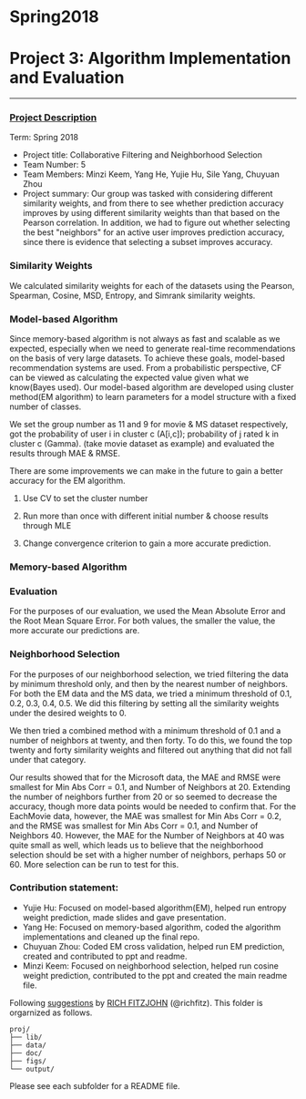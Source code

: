 # Spring2018


# Project 3: Algorithm Implementation and Evaluation

----


### [Project Description](doc/)

Term: Spring 2018

+ Project title: Collaborative Filtering and Neighborhood Selection
+ Team Number: 5
+ Team Members: Minzi Keem, Yang He, Yujie Hu, Sile Yang, Chuyuan Zhou
+ Project summary: Our group was tasked with considering different similarity weights, and from there to see whether prediction accuracy improves by using different similarity weights than that based on the Pearson correlation. In addition, we had to figure out whether selecting the best "neighbors" for an active user improves prediction accuracy, since there is evidence that selecting a subset improves accuracy.


### Similarity Weights
We calculated similarity weights for each of the datasets using the Pearson, Spearman, Cosine, MSD, Entropy, and Simrank similarity weights.

### Model-based Algorithm

Since memory-based algorithm is not always as fast and scalable as we expected, especially when we need to generate real-time recommendations on the basis of very large datasets. To achieve these goals, model-based recommendation systems are used.
From a probabilistic perspective, CF can be viewed as calculating the expected value given what we know(Bayes used). Our model-based algorithm are developed using cluster method(EM algorithm) to learn parameters for a model structure with a fixed number of classes. 

We set the group number as 11 and 9 for movie & MS dataset respectively, got the probability of user i in cluster c (A[i,c]); probability of j rated k in cluster c (Gamma). (take movie dataset as example) and evaluated the results through MAE & RMSE. 

There are some improvements we can make in the future to gain a better accuracy for the EM algorithm.

1. Use CV to set the cluster number

2. Run more than once with different initial number & choose results through MLE

3. Change convergence criterion to gain a more accurate prediction.
 


### Memory-based Algorithm

### Evaluation
For the purposes of our evaluation, we used the Mean Absolute Error and the Root Mean Square Error. For both values, the smaller the value, the more accurate our predictions are.

### Neighborhood Selection
For the purposes of our neighborhood selection, we tried filtering the data by minimum threshold only, and then by the nearest number of neighbors. For both the EM data and the MS data, we tried a minimum threshold of 0.1, 0.2, 0.3, 0.4, 0.5. We did this filtering by setting all the similarity weights under the desired weights to 0.

We then tried a combined method with a minimum threshold of 0.1 and a number of neighbors at twenty, and then forty. To do this, we found the top twenty and forty similarity weights and filtered out anything that did not fall under that category.

Our results showed that for the Microsoft data, the MAE and RMSE were smallest for Min Abs Corr = 0.1, and Number of Neighbors at 20. Extending the number of neighbors further from 20 or so seemed to decrease the accuracy, though more data points would be needed to confirm that. For the EachMovie data, however, the MAE was smallest for Min Abs Corr = 0.2, and the RMSE was smallest for Min Abs Corr = 0.1, and Number of Neighbors 40. However, the MAE for the Number of Neighbors at 40 was quite small as well, which leads us to believe that the neighborhood selection should be set with a higher number of neighbors, perhaps 50 or 60. More selection can be run to test for this.


### Contribution statement: 

+ Yujie Hu: Focused on model-based algorithm(EM), helped run entropy weight prediction, made slides and gave presentation.
+ Yang He: Focused on memory-based algorithm, coded the algorithm implementations and cleaned up the final repo.
+ Chuyuan Zhou: Coded EM cross validation, helped run EM prediction, created and contributed to ppt and readme.
+ Minzi Keem: Focused on neighborhood selection, helped run cosine weight prediction, contributed to the ppt and created the main readme file.


Following [suggestions](http://nicercode.github.io/blog/2013-04-05-projects/) by [RICH FITZJOHN](http://nicercode.github.io/about/#Team) (@richfitz). This folder is orgarnized as follows.

```
proj/
├── lib/
├── data/
├── doc/
├── figs/
└── output/
```

Please see each subfolder for a README file.
